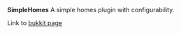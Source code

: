 **SimpleHomes**
A simple homes plugin with configurability.

Link to [bukkit page]([url](https://legacy.curseforge.com/minecraft/bukkit-plugins/simplehomesremade))
